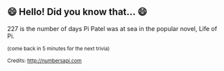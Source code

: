 ## 😄 Hello! Did you know that... 😄
227 is the number of days Pi Patel was at sea in the popular novel, Life of Pi.

<sup>(come back in 5 minutes for the next trivia)</sup>


<sup>Credits: http://numbersapi.com</sup>
